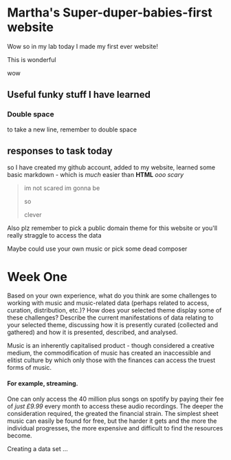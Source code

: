 # Martha's Super-duper-babies-first website
Wow so in my lab today I made my first ever website!

This is wonderful

wow 

## Useful funky stuff I have learned

### Double space

to take a new line, remember to double space

## responses to task today

so I have created my github account, added to my website, learned some basic markdown - which is *much* easier than **HTML** _ooo scary_

>im not scared im gonna be 
>
>so
>
>clever

Also plz remember to pick a public domain theme for this website or you'll really straggle to access the data

Maybe could use your own music or pick some dead composer

# Week One

Based on your own experience, what do you think are some challenges to working with music and music-related data (perhaps related to access, curation, distribution, etc.)? How does your selected theme display some of these challenges? Describe the current manifestations of data relating to your selected theme, discussing how it is presently curated (collected and gathered) and how it is presented, described, and analysed.

Music is an inherently capitalised product - though considered a creative medium, the commodification of music has created an inaccessible and elitist culture by which only those with the finances can access the truest forms of music.

#### For example, streaming.

One can only access the 40 million plus songs on spotify by paying their fee of *just £9.99* every month to access these audio recordings. The deeper the consideration required, the greated the financial strain. The simplest sheet music can easily be found for free, but the harder it gets and the more the individual progresses, the more expensive and difficult to find the resources become.

Creating a data set ...
